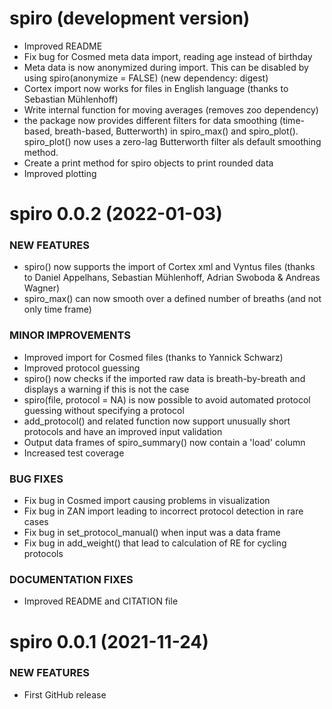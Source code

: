 spiro (development version)
===========================

  * Improved README
  * Fix bug for Cosmed meta data import, reading age instead of birthday
  * Meta data is now anonymized during import. This can be disabled by using spiro(anonymize = FALSE) (new dependency: digest)
  * Cortex import now works for files in English language (thanks to Sebastian Mühlenhoff)
  * Write internal function for moving averages (removes zoo dependency)
  * the package now provides different filters for data smoothing (time-based, breath-based, Butterworth) in spiro_max() and spiro_plot(). spiro_plot() now uses a zero-lag Butterworth filter als default smoothing method.
  * Create a print method for spiro objects to print rounded data
  * Improved plotting

spiro 0.0.2 (2022-01-03)
===========================

### NEW FEATURES

  * spiro() now supports the import of Cortex xml and Vyntus files (thanks to Daniel Appelhans, Sebastian Mühlenhoff, Adrian Swoboda & Andreas Wagner)
  * spiro_max() can now smooth over a defined number of breaths (and not only time frame)
  
### MINOR IMPROVEMENTS

  * Improved import for Cosmed files (thanks to Yannick Schwarz)
  * Improved protocol guessing
  * spiro() now checks if the imported raw data is breath-by-breath and displays a warning if this is not the case
  * spiro(file, protocol = NA) is now possible to avoid automated protocol guessing without specifying a protocol
  * add_protocol() and related function now support unusually short protocols and have an improved input validation
  * Output data frames of spiro_summary() now contain a 'load' column
  * Increased test coverage

  
### BUG FIXES
  * Fix bug in Cosmed import causing problems in visualization
  * Fix bug in ZAN import leading to incorrect protocol detection in rare 
  cases
  * Fix bug in set_protocol_manual() when input was a data frame
  * Fix bug in add_weight() that lead to calculation of RE for cycling protocols
  
### DOCUMENTATION FIXES
  * Improved README and CITATION file

spiro 0.0.1 (2021-11-24)
========================

### NEW FEATURES

  * First GitHub release
